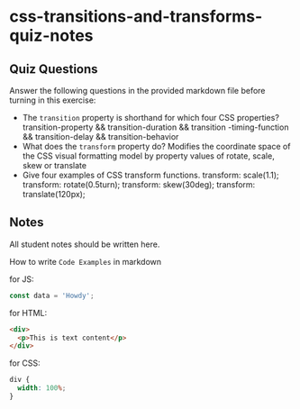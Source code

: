 # css-transitions-and-transforms-quiz-notes

## Quiz Questions

Answer the following questions in the provided markdown file before turning in this exercise:

- The `transition` property is shorthand for which four CSS properties?
  transition-property && transition-duration && transition -timing-function && transition-delay && transition-behavior
- What does the `transform` property do?
  Modifies the coordinate space of the CSS visual formatting model by property values of rotate, scale, skew or translate
- Give four examples of CSS transform functions.
  transform: scale(1.1);
  transform: rotate(0.5turn);
  transform: skew(30deg);
  transform: translate(120px);

## Notes

All student notes should be written here.

How to write `Code Examples` in markdown

for JS:

```javascript
const data = 'Howdy';
```

for HTML:

```html
<div>
  <p>This is text content</p>
</div>
```

for CSS:

```css
div {
  width: 100%;
}
```
